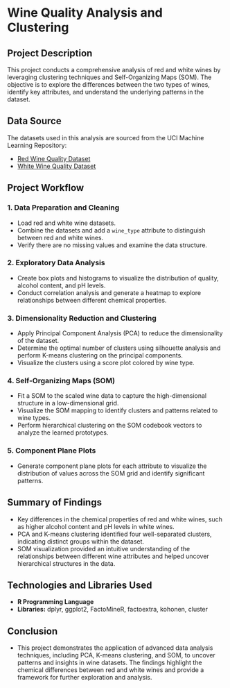 # Wine Quality Analysis and Clustering

## Project Description

This project conducts a comprehensive analysis of red and white wines by leveraging clustering techniques and Self-Organizing Maps (SOM). The objective is to explore the differences between the two types of wines, identify key attributes, and understand the underlying patterns in the dataset.

## Data Source

The datasets used in this analysis are sourced from the UCI Machine Learning Repository:
- [Red Wine Quality Dataset](https://archive.ics.uci.edu/ml/machine-learning-databases/wine-quality/winequality-red.csv)
- [White Wine Quality Dataset](https://archive.ics.uci.edu/ml/machine-learning-databases/wine-quality/winequality-white.csv)

## Project Workflow

### 1. Data Preparation and Cleaning
- Load red and white wine datasets.
- Combine the datasets and add a `wine_type` attribute to distinguish between red and white wines.
- Verify there are no missing values and examine the data structure.

### 2. Exploratory Data Analysis
- Create box plots and histograms to visualize the distribution of quality, alcohol content, and pH levels.
- Conduct correlation analysis and generate a heatmap to explore relationships between different chemical properties.

### 3. Dimensionality Reduction and Clustering
- Apply Principal Component Analysis (PCA) to reduce the dimensionality of the dataset.
- Determine the optimal number of clusters using silhouette analysis and perform K-means clustering on the principal components.
- Visualize the clusters using a score plot colored by wine type.

### 4. Self-Organizing Maps (SOM)
- Fit a SOM to the scaled wine data to capture the high-dimensional structure in a low-dimensional grid.
- Visualize the SOM mapping to identify clusters and patterns related to wine types.
- Perform hierarchical clustering on the SOM codebook vectors to analyze the learned prototypes.

### 5. Component Plane Plots
- Generate component plane plots for each attribute to visualize the distribution of values across the SOM grid and identify significant patterns.

## Summary of Findings
- Key differences in the chemical properties of red and white wines, such as higher alcohol content and pH levels in white wines.
- PCA and K-means clustering identified four well-separated clusters, indicating distinct groups within the dataset.
- SOM visualization provided an intuitive understanding of the relationships between different wine attributes and helped uncover hierarchical structures in the data.

## Technologies and Libraries Used
- **R Programming Language**
- **Libraries:** dplyr, ggplot2, FactoMineR, factoextra, kohonen, cluster

## Conclusion
- This project demonstrates the application of advanced data analysis techniques, including PCA, K-means clustering, and SOM, to uncover patterns and insights in wine datasets. The findings highlight the chemical differences between red and white wines and provide a framework for further exploration and analysis.

